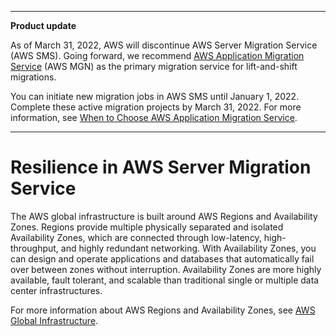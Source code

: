 --------

**Product update**

As of March 31, 2022, AWS will discontinue AWS Server Migration Service \(AWS SMS\)\. Going forward, we recommend [AWS Application Migration Service](http://aws.amazon.com/application-migration-service) \(AWS MGN\) as the primary migration service for lift\-and\-shift migrations\.

You can initiate new migration jobs in AWS SMS until January 1, 2022\. Complete these active migration projects by March 31, 2022\. For more information, see [When to Choose AWS Application Migration Service](http://aws.amazon.com/application-migration-service/when-to-choose-aws-mgn/)\.

--------

# Resilience in AWS Server Migration Service<a name="disaster-recovery-resiliency"></a>

The AWS global infrastructure is built around AWS Regions and Availability Zones\. Regions provide multiple physically separated and isolated Availability Zones, which are connected through low\-latency, high\-throughput, and highly redundant networking\. With Availability Zones, you can design and operate applications and databases that automatically fail over between zones without interruption\. Availability Zones are more highly available, fault tolerant, and scalable than traditional single or multiple data center infrastructures\.

For more information about AWS Regions and Availability Zones, see [AWS Global Infrastructure](http://aws.amazon.com/about-aws/global-infrastructure/)\.